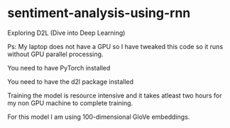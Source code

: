 # sentiment-analysis-using-rnn

Exploring D2L (Dive into Deep Learning)

Ps: My laptop does not have a GPU so I have tweaked this code so it runs without GPU parallel processing.

You need to have PyTorch installed

You need to have the d2l package installed

Training the model is resource intensive and it takes atleast two hours for my non GPU machine to complete training.

For this model I am using 100-dimensional GloVe embeddings.
